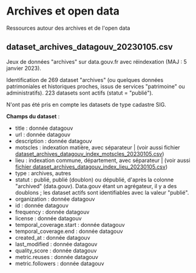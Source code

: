 # Archives et open data

Ressources autour des archives et de l'open data

## dataset_archives_datagouv_20230105.csv
Jeux de données "archives" sur data.gouv.fr avec réindexation (MAJ : 5 janvier 2023).

Identification de 269 dataset "archives" (ou quelques données patrimoniales et historiques proches, issus de services "patrimoine" ou administratifs). 223 datasets sont actifs (statut = "publié"). 

N'ont pas été pris en compte les datasets de type cadastre SIG.

**Champs du dataset** : 
- title : donnée datagouv
- url : donnée datagouv
- description : donnée datagouv
- motscles : indexation matière, avec séparateur | (voir aussi fichier [dataset_archives_datagouv_index_motscles_20230105.csv](https://github.com/patrimoineetnumerique/archives_et_opendata/blob/main/dataset_archives_datagouv_index_motscles_20230105.csv))
- lieu : indexation commune, département, avec séparateur | (voir aussi [fichier dataset_archives_datagouv_index_lieu_20230105.csv](https://github.com/patrimoineetnumerique/archives_et_opendata/blob/main/dataset_archives_datagouv_index_lieu_20230105.csv))
- type : archives, autres
- statut : publié, publié (doublon) ou dépublié, d'après la colonne "archived" (data.gouv). Data.gouv étant un agrégateur, il y a des doublons ; les dataset actifs sont identifiables avec la valeur "publié".
- organization : donnée datagouv
- id : donnée datagouv
- frequency : donnée datagouv
- license : donnée datagouv
- temporal_coverage.start : donnée datagouv
- temporal_coverage.end : donnée datagouv
- created_at : donnée datagouv
- last_modified : donnée datagouv
- quality_score : donnée datagouv
- metric.reuses : donnée datagouv
- metric.followers : donnée datagouv
